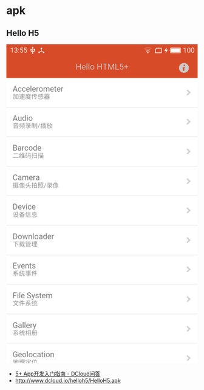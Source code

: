﻿# apk


## Hello H5
![](./h5.png)

- [5\+ App开发入门指南 \- DCloud问答](http://ask.dcloud.net.cn/article/89)
- http://www.dcloud.io/helloh5/HelloH5.apk